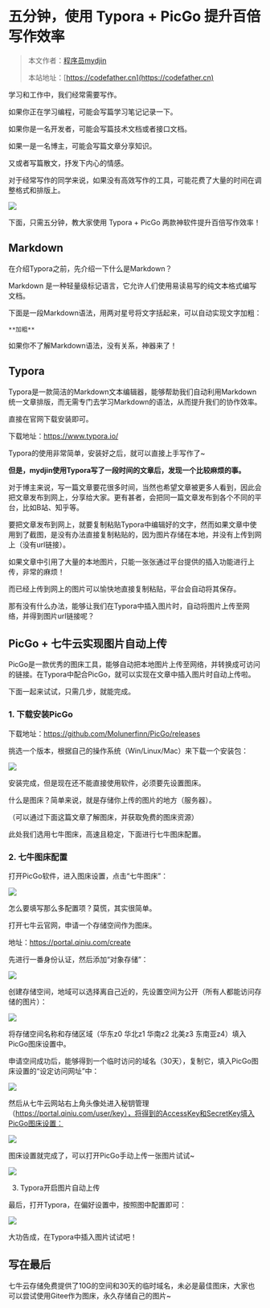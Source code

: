 # 五分钟，使用 Typora + PicGo 提升百倍写作效率

> 本文作者：[程序员mydjin](https://yuyuanweb.feishu.cn/wiki/Abldw5WkjidySxkKxU2cQdAtnah)
>
> 本站地址：[https://codefather.cn](https://codefather.cn)

学习和工作中，我们经常需要写作。

如果你正在学习编程，可能会写篇学习笔记记录一下。

如果你是一名开发者，可能会写篇技术文档或者接口文档。

如果一是一名博主，可能会写篇文章分享知识。

又或者写篇散文，抒发下内心的情感。

对于经常写作的同学来说，如果没有高效写作的工具，可能花费了大量的时间在调整格式和排版上。

![](https://pic.yupi.icu/5563/202311080958931.gif)

下面，只需五分钟，教大家使用 Typora + PicGo 两款神软件提升百倍写作效率！

## **Markdown**

在介绍Typora之前，先介绍一下什么是Markdown？

Markdown 是一种轻量级标记语言，它允许人们使用易读易写的纯文本格式编写文档。

下面是一段Markdown语法，用两对星号将文字括起来，可以自动实现文字加粗：

```
**加粗**
```

如果你不了解Markdown语法，没有关系，神器来了！

## **Typora**

Typora是一款简洁的Markdown文本编辑器，能够帮助我们自动利用Markdown统一文章排版，而无需专门去学习Markdown的语法，从而提升我们的协作效率。

直接在官网下载安装即可。

下载地址：https://www.typora.io/

Typora的使用非常简单，安装好之后，就可以直接上手写作了~

**但是，mydjin使用Typora写了一段时间的文章后，发现一个比较麻烦的事。**

对于博主来说，写一篇文章要花很多时间，当然也希望文章被更多人看到，因此会把文章发布到网上，分享给大家。更有甚者，会把同一篇文章发布到各个不同的平台，比如B站、知乎等。

要把文章发布到网上，就要复制粘贴Typora中编辑好的文字，然而如果文章中使用到了截图，是没有办法直接复制粘贴的，因为图片存储在本地，并没有上传到网上（没有url链接）。

如果文章中引用了大量的本地图片，只能一张张通过平台提供的插入功能进行上传，非常的麻烦！

而已经上传到网上的图片可以愉快地直接复制粘贴，平台会自动将其保存。

那有没有什么办法，能够让我们在Typora中插入图片时，自动将图片上传至网络，并得到图片url链接呢？



## **PicGo + 七牛云实现图片自动上传**

PicGo是一款优秀的图床工具，能够自动把本地图片上传至网络，并转换成可访问的链接。在Typora中配合PicGo，就可以实现在文章中插入图片时自动上传啦。

下面一起来试试，只需几步，就能完成。

### **1. 下载安装PicGo**

下载地址：https://github.com/Molunerfinn/PicGo/releases

挑选一个版本，根据自己的操作系统（Win/Linux/Mac）来下载一个安装包：

![](https://pic.yupi.icu/5563/202311080958579.png)

安装完成，但是现在还不能直接使用软件，必须要先设置图床。

什么是图床？简单来说，就是存储你上传的图片的地方（服务器）。

（可以通过下面这篇文章了解图床，并获取免费的图床资源）

此处我们选用七牛图床，高速且稳定，下面进行七牛图床配置。



### **2. 七牛图床配置**

打开PicGo软件，进入图床设置，点击“七牛图床”：

![](https://pic.yupi.icu/5563/202311080958865.png)

怎么要填写那么多配置项？莫慌，其实很简单。

打开七牛云官网，申请一个存储空间作为图床。

地址：https://portal.qiniu.com/create

先进行一番身份认证，然后添加“对象存储”：

![](https://pic.yupi.icu/5563/202311080958019.png)

创建存储空间，地域可以选择离自己近的，先设置空间为公开（所有人都能访问存储的图片）：

![](https://pic.yupi.icu/5563/202311080958261.png)

将存储空间名称和存储区域（华东z0 华北z1 华南z2 北美z3 东南亚z4）填入PicGo图床设置中。

申请空间成功后，能够得到一个临时访问的域名（30天），复制它，填入PicGo图床设置的“设定访问网址”中：

![](https://pic.yupi.icu/5563/202311080958268.png)

然后从七牛云网站右上角头像处进入秘钥管理（https://portal.qiniu.com/user/key），将得到的AccessKey和SecretKey填入PicGo图床设置：

![](https://pic.yupi.icu/5563/202311080958254.png)

图床设置就完成了，可以打开PicGo手动上传一张图片试试~

![](https://pic.yupi.icu/5563/202311080958713.png)



3. Typora开启图片自动上传

最后，打开Typora，在偏好设置中，按照图中配置即可：

![](https://pic.yupi.icu/5563/202311080958463.png)

大功告成，在Typora中插入图片试试吧！



## **写在最后**

七牛云存储免费提供了10G的空间和30天的临时域名，未必是最佳图床，大家也可以尝试使用Gitee作为图床，永久存储自己的图片~